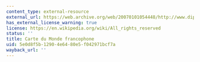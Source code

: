 ```yaml
---
content_type: external-resource
external_url: https://web.archive.org/web/20070101054448/http://www.diplomatie.gouv.fr/fr/thematiques_830/francophonie-langue-francaise_1040/francophonie_3026/francais-dans-monde_11936/carte-du-monde-francophone_6513.html
has_external_license_warning: true
license: https://en.wikipedia.org/wiki/All_rights_reserved
status: ''
title: Carte du Monde francophone
uid: 5e0d8f5b-1290-4e64-80e5-f042971bcf7a
wayback_url: ''
---
```

